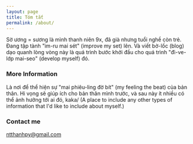 ```yaml
---
layout: page
title: Tóm tắt
permalink: /about/
---
```


Sờ ương = sương là mình thanh niên 9x, đã già nhưng tuổi nghề còn trẻ. Đang tập tành "ìm-ru mai sét" (improve my set) lên.
Và viết bờ-lốc (blog) dạo quanh lòng vòng này là quá trình bước khởi đầu cho quá trình "đì-ve-lớp mai-seo" (develop myself) đó.

### More Information

Là nơi để thể hiện sự "mai phiêu-ling đờ bít" (my feeling the beat) của bản thân. Hi vọng sẽ giúp ích cho bản thân mình trước, và sau này ít nhiều có thể ảnh hưởng tới ai đó, kaka/
(A place to include any other types of information that I'd like to include about myself.)

### Contact me

[ntthanhpy@gmail.com](mailto:ntthanhpy@gmail.com)
